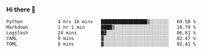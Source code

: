 ### Hi there 👋

<!--START_SECTION:waka-->

```txt
Python             4 hrs 16 mins   █████████████████▒░░░░░░░   69.58 %
Markdown           1 hr 1 min      ████▒░░░░░░░░░░░░░░░░░░░░   16.79 %
Logstash           24 mins         █▓░░░░░░░░░░░░░░░░░░░░░░░   06.61 %
YAML               9 mins          ▓░░░░░░░░░░░░░░░░░░░░░░░░   02.47 %
TOML               8 mins          ▓░░░░░░░░░░░░░░░░░░░░░░░░   02.41 %
```

<!--END_SECTION:waka-->

<!--
**Jonas-VanHaeken/Jonas-VanHaeken** is a ✨ _special_ ✨ repository because its `README.md` (this file) appears on your GitHub profile.

Here are some ideas to get you started:

- 🔭 I’m currently working on ...
- 🌱 I’m currently learning ...
- 👯 I’m looking to collaborate on ...
- 🤔 I’m looking for help with ...
- 💬 Ask me about ...
- 📫 How to reach me: ...
- 😄 Pronouns: ...
- ⚡ Fun fact: ...
-->
